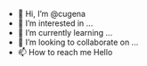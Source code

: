 - 👋 Hi, I’m @cugena
- 👀 I’m interested in ...
- 🌱 I’m currently learning ...
- 💞️ I’m looking to collaborate on ...
- 📫 How to reach me Hello

<!---
cugena/cugena is a ✨ special ✨ repository because its `README.md` (this file) appears on your GitHub profile.
You can click the Preview link to take a look at your changes.
--->
